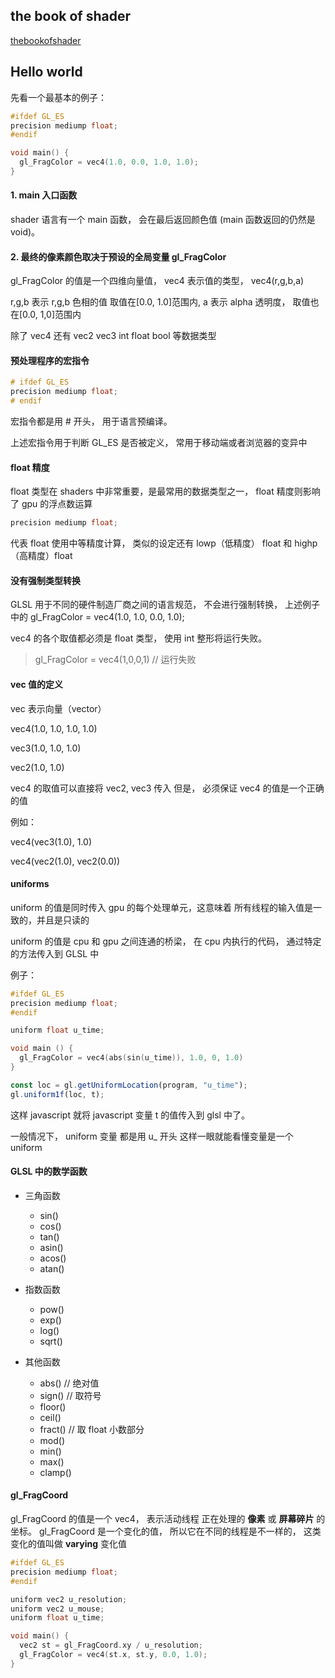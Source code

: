 ## the book of shader

[thebookofshader](https://thebookofshaders.com/02/?lan=ch)

## Hello world

先看一个最基本的例子：

```c
#ifdef GL_ES
precision mediump float;
#endif

void main() {
  gl_FragColor = vec4(1.0, 0.0, 1.0, 1.0);
}
```

#### 1. main 入口函数

shader 语言有一个 main 函数， 会在最后返回颜色值 (main 函数返回的仍然是 void)。

#### 2. 最终的像素颜色取决于预设的全局变量 gl_FragColor

gl_FragColor 的值是一个四维向量值， vec4 表示值的类型， vec4(r,g,b,a)

r,g,b 表示 r,g,b 色相的值 取值在[0.0, 1.0]范围内, a 表示 alpha 透明度， 取值也在[0.0, 1,0]范围内

除了 vec4 还有 vec2 vec3 int float bool 等数据类型

#### 预处理程序的宏指令

```c
# ifdef GL_ES
precision mediump float;
# endif
```

宏指令都是用 # 开头， 用于语言预编译。

上述宏指令用于判断 GL_ES 是否被定义， 常用于移动端或者浏览器的变异中

#### float 精度

float 类型在 shaders 中非常重要，是最常用的数据类型之一， float 精度则影响了 gpu 的浮点数运算

```C
precision mediump float;
```

代表 float 使用中等精度计算， 类似的设定还有 lowp（低精度） float 和 highp（高精度）float

#### 没有强制类型转换

GLSL 用于不同的硬件制造厂商之间的语言规范， 不会进行强制转换， 上述例子中的 gl_FragColor = vec4(1.0, 1.0, 0.0, 1.0);

vec4 的各个取值都必须是 float 类型， 使用 int 整形将运行失败。

> gl_FragColor = vec4(1,0,0,1) // 运行失败

#### vec 值的定义

vec 表示向量（vector）

vec4(1.0, 1.0, 1.0, 1.0)

vec3(1.0, 1.0, 1.0)

vec2(1.0, 1.0)

vec4 的取值可以直接将 vec2, vec3 传入 但是， 必须保证 vec4 的值是一个正确的值

例如：

vec4(vec3(1.0), 1.0)

vec4(vec2(1.0), vec2(0.0))

#### uniforms

uniform 的值是同时传入 gpu 的每个处理单元，这意味着 所有线程的输入值是一致的，并且是只读的

uniform 的值是 cpu 和 gpu 之间连通的桥梁， 在 cpu 内执行的代码， 通过特定的方法传入到 GLSL 中

例子：

```c
#ifdef GL_ES
precision mediump float;
#endif

uniform float u_time;

void main () {
  gl_FragColor = vec4(abs(sin(u_time)), 1.0, 0, 1.0)
}
```

```javascript
const loc = gl.getUniformLocation(program, "u_time");
gl.uniform1f(loc, t);
```

这样 javascript 就将 javascript 变量 t 的值传入到 glsl 中了。

一般情况下， uniform 变量 都是用 u\_ 开头 这样一眼就能看懂变量是一个 uniform

#### GLSL 中的数学函数

- 三角函数

  - sin()
  - cos()
  - tan()
  - asin()
  - acos()
  - atan()

- 指数函数

  - pow()
  - exp()
  - log()
  - sqrt()

- 其他函数

  - abs() // 绝对值
  - sign() // 取符号
  - floor()
  - ceil()
  - fract() // 取 float 小数部分
  - mod()
  - min()
  - max()
  - clamp()

#### gl_FragCoord

gl_FragCoord 的值是一个 vec4， 表示活动线程 正在处理的 **像素** 或 **屏幕碎片** 的坐标。 gl_FragCoord 是一个变化的值， 所以它在不同的线程是不一样的， 这类变化的值叫做 **varying** 变化值

```c
#ifdef GL_ES
precision mediump float;
#endif

uniform vec2 u_resolution;
uniform vec2 u_mouse;
uniform float u_time;

void main() {
  vec2 st = gl_FragCoord.xy / u_resolution;
  gl_FragColor = vec4(st.x, st.y, 0.0, 1.0);
}
```
